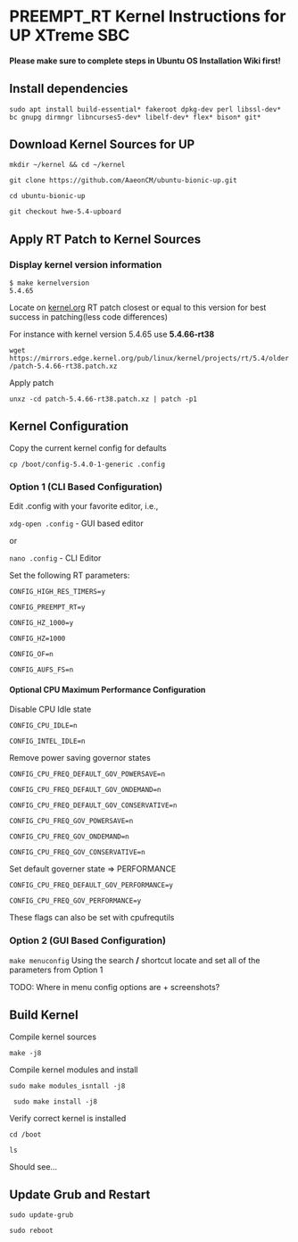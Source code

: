 # PREEMPT_RT Kernel Instructions for UP XTreme SBC

#### Please make sure to complete steps in Ubuntu OS Installation Wiki first!


## Install dependencies
```
sudo apt install build-essential* fakeroot dpkg-dev perl libssl-dev* bc gnupg dirmngr libncurses5-dev* libelf-dev* flex* bison* git*
```

## Download Kernel Sources for UP

```mkdir ~/kernel && cd ~/kernel```

```git clone https://github.com/AaeonCM/ubuntu-bionic-up.git```

```cd ubuntu-bionic-up```

```git checkout hwe-5.4-upboard```

## Apply RT Patch to Kernel Sources
### Display kernel version information
``` 
$ make kernelversion
5.4.65
```

Locate on [kernel.org](http://https://kernel.org/) RT patch closest or equal to this version for best success in patching(less code differences)

For instance with kernel version 5.4.65 use **5.4.66-rt38**

```wget https://mirrors.edge.kernel.org/pub/linux/kernel/projects/rt/5.4/older/patch-5.4.66-rt38.patch.xz```

Apply patch

```unxz -cd patch-5.4.66-rt38.patch.xz | patch -p1```

## Kernel Configuration
Copy the current kernel config for defaults

```
cp /boot/config-5.4.0-1-generic .config
```

### Option 1 (CLI Based Configuration)
Edit .config with your favorite editor, i.e.,

```xdg-open .config``` - GUI based editor

or

```nano .config``` - CLI Editor

Set the following RT parameters:

```CONFIG_HIGH_RES_TIMERS=y```

```CONFIG_PREEMPT_RT=y```

```CONFIG_HZ_1000=y```

```CONFIG_HZ=1000```

```CONFIG_OF=n```

```CONFIG_AUFS_FS=n```

#### Optional CPU Maximum Performance Configuration 

Disable CPU Idle state

```CONFIG_CPU_IDLE=n```

```CONFIG_INTEL_IDLE=n```

Remove power saving governor states

```CONFIG_CPU_FREQ_DEFAULT_GOV_POWERSAVE=n```

```CONFIG_CPU_FREQ_DEFAULT_GOV_ONDEMAND=n```

```CONFIG_CPU_FREQ_DEFAULT_GOV_CONSERVATIVE=n```

```CONFIG_CPU_FREQ_GOV_POWERSAVE=n```

```CONFIG_CPU_FREQ_GOV_ONDEMAND=n```

```CONFIG_CPU_FREQ_GOV_CONSERVATIVE=n```

Set default governer state => PERFORMANCE

```CONFIG_CPU_FREQ_DEFAULT_GOV_PERFORMANCE=y```

```CONFIG_CPU_FREQ_GOV_PERFORMANCE=y```

These flags can also be set with cpufrequtils

### Option 2 (GUI Based Configuration)

```make menuconfig```
Using the search **/** shortcut locate and set all of the parameters from Option 1

TODO: Where in menu config options are + screenshots?

## Build Kernel

Compile kernel sources

```make -j8```

Compile kernel modules and install

```sudo make modules_isntall -j8```

``` sudo make install -j8```

Verify correct kernel is installed

```cd /boot```

```ls```

Should see...

## Update Grub and Restart

```sudo update-grub```

```sudo reboot```


